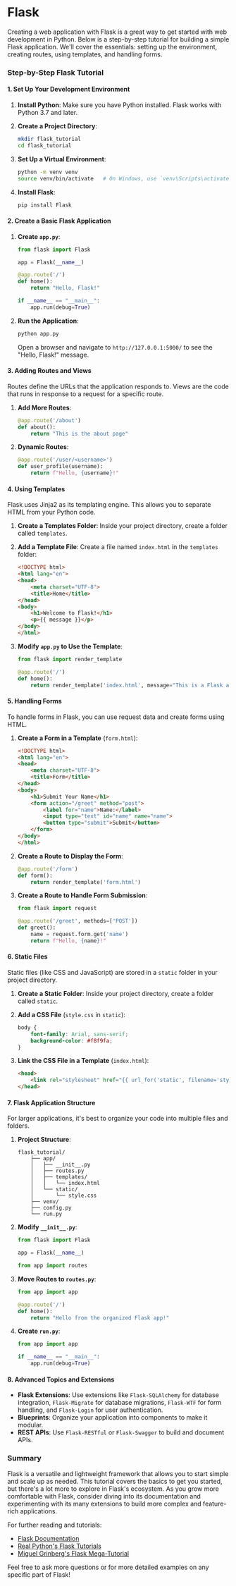 # Flask

Creating a web application with Flask is a great way to get started with web development in Python. Below is a step-by-step tutorial for building a simple Flask application. We'll cover the essentials: setting up the environment, creating routes, using templates, and handling forms.

### Step-by-Step Flask Tutorial

#### 1. **Set Up Your Development Environment**

1. **Install Python**: Make sure you have Python installed. Flask works with Python 3.7 and later.

2. **Create a Project Directory**: 
   ```bash
   mkdir flask_tutorial
   cd flask_tutorial
   ```

3. **Set Up a Virtual Environment**:
   ```bash
   python -m venv venv
   source venv/bin/activate   # On Windows, use `venv\Scripts\activate`
   ```

4. **Install Flask**:
   ```bash
   pip install Flask
   ```

#### 2. **Create a Basic Flask Application**

1. **Create `app.py`**:
   ```python
   from flask import Flask

   app = Flask(__name__)

   @app.route('/')
   def home():
       return "Hello, Flask!"

   if __name__ == "__main__":
       app.run(debug=True)
   ```

2. **Run the Application**:
   ```bash
   python app.py
   ```
   Open a browser and navigate to `http://127.0.0.1:5000/` to see the "Hello, Flask!" message.

#### 3. **Adding Routes and Views**

Routes define the URLs that the application responds to. Views are the code that runs in response to a request for a specific route.

1. **Add More Routes**:
   ```python
   @app.route('/about')
   def about():
       return "This is the about page"
   ```

2. **Dynamic Routes**:
   ```python
   @app.route('/user/<username>')
   def user_profile(username):
       return f"Hello, {username}!"
   ```

#### 4. **Using Templates**

Flask uses Jinja2 as its templating engine. This allows you to separate HTML from your Python code.

1. **Create a Templates Folder**:
   Inside your project directory, create a folder called `templates`.

2. **Add a Template File**:
   Create a file named `index.html` in the `templates` folder:
   ```html
   <!DOCTYPE html>
   <html lang="en">
   <head>
       <meta charset="UTF-8">
       <title>Home</title>
   </head>
   <body>
       <h1>Welcome to Flask!</h1>
       <p>{{ message }}</p>
   </body>
   </html>
   ```

3. **Modify `app.py` to Use the Template**:
   ```python
   from flask import render_template

   @app.route('/')
   def home():
       return render_template('index.html', message="This is a Flask app!")
   ```

#### 5. **Handling Forms**

To handle forms in Flask, you can use request data and create forms using HTML.

1. **Create a Form in a Template** (`form.html`):
   ```html
   <!DOCTYPE html>
   <html lang="en">
   <head>
       <meta charset="UTF-8">
       <title>Form</title>
   </head>
   <body>
       <h1>Submit Your Name</h1>
       <form action="/greet" method="post">
           <label for="name">Name:</label>
           <input type="text" id="name" name="name">
           <button type="submit">Submit</button>
       </form>
   </body>
   </html>
   ```

2. **Create a Route to Display the Form**:
   ```python
   @app.route('/form')
   def form():
       return render_template('form.html')
   ```

3. **Create a Route to Handle Form Submission**:
   ```python
   from flask import request

   @app.route('/greet', methods=['POST'])
   def greet():
       name = request.form.get('name')
       return f"Hello, {name}!"
   ```

#### 6. **Static Files**

Static files (like CSS and JavaScript) are stored in a `static` folder in your project directory.

1. **Create a Static Folder**:
   Inside your project directory, create a folder called `static`.

2. **Add a CSS File** (`style.css` in `static`):
   ```css
   body {
       font-family: Arial, sans-serif;
       background-color: #f8f9fa;
   }
   ```

3. **Link the CSS File in a Template** (`index.html`):
   ```html
   <head>
       <link rel="stylesheet" href="{{ url_for('static', filename='style.css') }}">
   </head>
   ```

#### 7. **Flask Application Structure**

For larger applications, it's best to organize your code into multiple files and folders.

1. **Project Structure**:
   ```
   flask_tutorial/
       ├── app/
       │   ├── __init__.py
       │   ├── routes.py
       │   ├── templates/
       │   │   └── index.html
       │   └── static/
       │       └── style.css
       ├── venv/
       ├── config.py
       └── run.py
   ```

2. **Modify `__init__.py`**:
   ```python
   from flask import Flask

   app = Flask(__name__)

   from app import routes
   ```

3. **Move Routes to `routes.py`**:
   ```python
   from app import app

   @app.route('/')
   def home():
       return "Hello from the organized Flask app!"
   ```

4. **Create `run.py`**:
   ```python
   from app import app

   if __name__ == "__main__":
       app.run(debug=True)
   ```

#### 8. **Advanced Topics and Extensions**

- **Flask Extensions**: Use extensions like `Flask-SQLAlchemy` for database integration, `Flask-Migrate` for database migrations, `Flask-WTF` for form handling, and `Flask-Login` for user authentication.
- **Blueprints**: Organize your application into components to make it modular.
- **REST APIs**: Use `Flask-RESTful` or `Flask-Swagger` to build and document APIs.

### Summary

Flask is a versatile and lightweight framework that allows you to start simple and scale up as needed. This tutorial covers the basics to get you started, but there's a lot more to explore in Flask's ecosystem. As you grow more comfortable with Flask, consider diving into its documentation and experimenting with its many extensions to build more complex and feature-rich applications.

For further reading and tutorials:
- [Flask Documentation](https://flask.palletsprojects.com/en/2.3.x/)
- [Real Python's Flask Tutorials](https://realpython.com/tutorials/flask/)
- [Miguel Grinberg's Flask Mega-Tutorial](https://blog.miguelgrinberg.com/post/the-flask-mega-tutorial-part-i-hello-world)

Feel free to ask more questions or for more detailed examples on any specific part of Flask!